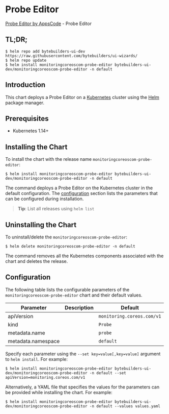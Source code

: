 # Probe Editor

[Probe Editor by AppsCode](https://byte.builders) - Probe Editor

## TL;DR;

```console
$ helm repo add bytebuilders-ui-dev https://raw.githubusercontent.com/bytebuilders/ui-wizards/
$ helm repo update
$ helm install monitoringcoreoscom-probe-editor bytebuilders-ui-dev/monitoringcoreoscom-probe-editor -n default
```

## Introduction

This chart deploys a Probe Editor on a [Kubernetes](http://kubernetes.io) cluster using the [Helm](https://helm.sh) package manager.

## Prerequisites

- Kubernetes 1.14+

## Installing the Chart

To install the chart with the release name `monitoringcoreoscom-probe-editor`:

```console
$ helm install monitoringcoreoscom-probe-editor bytebuilders-ui-dev/monitoringcoreoscom-probe-editor -n default
```

The command deploys a Probe Editor on the Kubernetes cluster in the default configuration. The [configuration](#configuration) section lists the parameters that can be configured during installation.

> **Tip**: List all releases using `helm list`

## Uninstalling the Chart

To uninstall/delete the `monitoringcoreoscom-probe-editor`:

```console
$ helm delete monitoringcoreoscom-probe-editor -n default
```

The command removes all the Kubernetes components associated with the chart and deletes the release.

## Configuration

The following table lists the configurable parameters of the `monitoringcoreoscom-probe-editor` chart and their default values.

|     Parameter      | Description |          Default           |
|--------------------|-------------|----------------------------|
| apiVersion         |             | `monitoring.coreos.com/v1` |
| kind               |             | `Probe`                    |
| metadata.name      |             | `probe`                    |
| metadata.namespace |             | `default`                  |


Specify each parameter using the `--set key=value[,key=value]` argument to `helm install`. For example:

```console
$ helm install monitoringcoreoscom-probe-editor bytebuilders-ui-dev/monitoringcoreoscom-probe-editor -n default --set apiVersion=monitoring.coreos.com/v1
```

Alternatively, a YAML file that specifies the values for the parameters can be provided while
installing the chart. For example:

```console
$ helm install monitoringcoreoscom-probe-editor bytebuilders-ui-dev/monitoringcoreoscom-probe-editor -n default --values values.yaml
```
